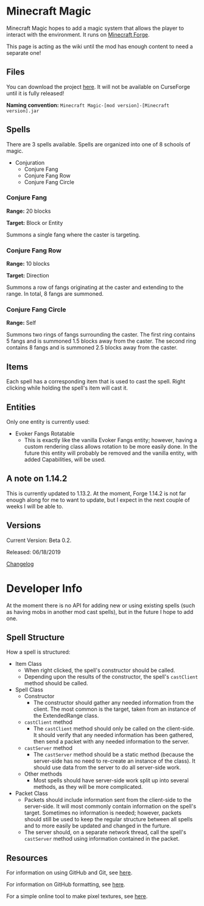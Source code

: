 # Minecraft Magic
Minecraft Magic hopes to add a magic system that allows the player to interact with the environment. It runs on [Minecraft Forge](https://files.minecraftforge.net/maven/net/minecraftforge/forge/index_1.13.2.html).

This page is acting as the wiki until the mod has enough content to need a separate one!

## Files
You can download the project [here](https://drive.google.com/drive/folders/1RIOAiazqJ_hO3P8sGhc0RdX-9NI7clCt?usp=sharing). It will not be available on CurseForge until it is fully released!

**Naming convention:** `Minecraft Magic-[mod version]-[Minecraft version].jar`

## Spells
There are 3 spells available. Spells are organized into one of 8 schools of magic.
- Conjuration
  - Conjure Fang
  - Conjure Fang Row
  - Conjure Fang Circle

### Conjure Fang
**Range:** 20 blocks

**Target:** Block or Entity

Summons a single fang where the caster is targeting.

### Conjure Fang Row
**Range:** 10 blocks

**Target:** Direction

Summons a row of fangs originating at the caster and extending to the range. In total, 8 fangs are summoned.

### Conjure Fang Circle
**Range:** Self

Summons two rings of fangs surrounding the caster. The first ring contains 5 fangs and is summoned 1.5 blocks away from the caster. The second ring contains 8 fangs and is summoned 2.5 blocks away from the caster.

## Items
Each spell has a corresponding item that is used to cast the spell. Right clicking while holding the spell's item will cast it.

## Entities
Only one entity is currently used:
- Evoker Fangs Rotatable
  - This is exactly like the vanilla Evoker Fangs entity; however, having a custom rendering class allows rotation to be more easily done. In the future this entity will probably be removed and the vanilla entity, with added Capabilities, will be used.

## A note on 1.14.2
This is currently updated to 1.13.2. At the moment, Forge 1.14.2 is not far enough along for me to want to update, but I expect in the next couple of weeks I will be able to.

## Versions
Current Version: Beta 0.2.

Released: 06/18/2019

[Changelog](CHANGELOG.md)

# Developer Info
At the moment there is no API for adding new or using existing spells (such as having mobs in another mod cast spells), but in the future I hope to add one.

## Spell Structure
How a spell is structured:
- Item Class
  - When right clicked, the spell's constructor should be called.
  - Depending upon the results of the constructor, the spell's `castClient` method should be called.
- Spell Class
  - Constructor
    - The constructor should gather any needed information from the client. The most common is the target, taken from an instance of the ExtendedRange class.
  - `castClient` method
    - The `castClient` method should only be called on the client-side. It should verify that any needed information has been gathered, then send a packet with any needed information to the server.
  - `castServer` method
    - The `castServer` method should be a static method (because the server-side has no need to re-create an instance of the class). It should use data from the server to do all server-side work.
  - Other methods
    - Most spells should have server-side work split up into several methods, as they will be more complicated.
- Packet Class
  - Packets should include information sent from the client-side to the server-side. It will most commonly contain information on the spell's target. Sometimes no information is needed; however, packets should still be used to keep the regular structure between all spells and to more easily be updated and changed in the furture.
  - The server should, on a separate network thread, call the spell's `castServer` method using information contained in the packet.

## Resources
For information on using GitHub and Git, see [here](https://product.hubspot.com/blog/git-and-github-tutorial-for-beginners).

For information on GitHub formatting, see [here](https://help.github.com/en/articles/basic-writing-and-formatting-syntax).

For a simple online tool to make pixel textures, see [here](https://www.pixilart.com/draw).